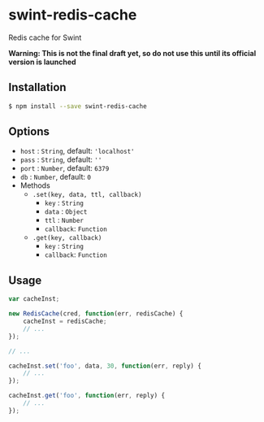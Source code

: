 # swint-redis-cache
Redis cache for Swint

**Warning: This is not the final draft yet, so do not use this until its official version is launched**

## Installation
```sh
$ npm install --save swint-redis-cache
```

## Options
* `host` : `String`, default: `'localhost'`
* `pass` : `String`, default: `''`
* `port` : `Number`, default: `6379`
* `db` : `Number`, default: `0`
* Methods
  * `.set(key, data, ttl, callback)`
    * `key` : `String`
    * `data` : `Object`
    * `ttl` : `Number`
    * `callback`: `Function`
  * `.get(key, callback)`
    * `key` : `String`
    * `callback`: `Function`

## Usage
```javascript
var cacheInst;

new RedisCache(cred, function(err, redisCache) {
	cacheInst = redisCache;
	// ...
});

// ...

cacheInst.set('foo', data, 30, function(err, reply) {
	// ...
});

cacheInst.get('foo', function(err, reply) {
	// ...
});
```
